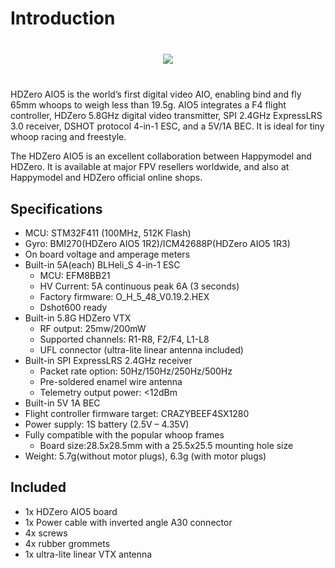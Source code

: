 # Introduction

<div style="display: flex; align-items: center; justify-content: space-around; margin: 40px">
<img src="/aio5media/image5.png">
</div>


HDZero AIO5 is the world’s first digital video AIO, enabling bind and fly 65mm whoops to weigh less than 19.5g. AIO5 integrates a F4 flight controller, HDZero 5.8GHz digital video transmitter, SPI 2.4GHz ExpressLRS 3.0 receiver, DSHOT protocol 4-in-1 ESC, and a 5V/1A BEC. It is ideal for tiny whoop racing and freestyle.

The HDZero AIO5 is an excellent collaboration between Happymodel and HDZero. It is available at major FPV resellers worldwide, and also at Happymodel and HDZero official online shops.

## Specifications

* MCU: STM32F411 (100MHz, 512K Flash)
* Gyro: BMI270(HDZero AIO5 1R2)/ICM42688P(HDZero AIO5 1R3)
* On board voltage and amperage meters
* Built-in 5A(each) BLHeli_S 4-in-1 ESC
    * MCU: EFM8BB21
    * HV Current: 5A continuous peak 6A (3 seconds)
    * Factory firmware: O_H_5_48_V0.19.2.HEX
    * Dshot600 ready
* Built-in 5.8G HDZero VTX
    * RF output: 25mw/200mW
    * Supported channels: R1-R8, F2/F4, L1-L8
    * UFL connector (ultra-lite linear antenna included)
* Built-in SPI ExpressLRS 2.4GHz receiver
    * Packet rate option: 50Hz/150Hz/250Hz/500Hz
    * Pre-soldered enamel wire antenna
    * Telemetry output power: <12dBm
* Built-in 5V 1A BEC
* Flight controller firmware target: CRAZYBEEF4SX1280
* Power supply: 1S battery (2.5V – 4.35V)
* Fully compatible with the popular whoop frames
    * Board size:28.5x28.5mm with a 25.5x25.5 mounting hole size
* Weight: 5.7g(without motor plugs), 6.3g (with motor plugs)


## Included
* 1x HDZero AIO5 board
* 1x Power cable with inverted angle A30 connector
* 4x screws
* 4x rubber grommets
* 1x ultra-lite linear VTX antenna